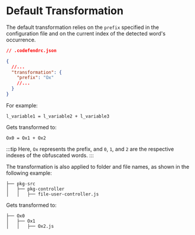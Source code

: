 # Default Transformation

The default transformation relies on the `prefix` specified in the configuration file and on the current index of the detected word's occurrence.

```json
// .codefendrc.json

{
  //...
  "transformation": {
    "prefix": "Ox"
    //...
  }
}
```

For example:

```
l_variable1 = l_variable2 + l_variable3
```

Gets transformed to:

```
Ox0 = Ox1 + Ox2
```

:::tip
Here, `Ox` represents the prefix, and `0`, `1`, and `2` are the respective indexes of the obfuscated words.
:::

The transformation is also applied to folder and file names, as shown in the following example:

```
├── pkg-src
│   ├── pkg-controller
│   │   ├── file-user-controller.js
```

Gets transformed to:

```
├── Ox0
│   ├── Ox1
│   │   ├── Ox2.js
```
